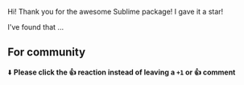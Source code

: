 Hi! Thank you for the awesome Sublime package! I gave it a star!

I've found that ...

## For community
⬇️  **Please click the 👍 reaction instead of leaving a `+1` or 👍  comment**
